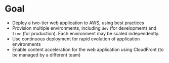 Goal
====

- Deploy a two-tier web application to AWS, using best practices
- Provision multiple environments, including `dev` (for development) and `live` (for production). Each environment may be scaled independently.  
- Use continuous deployment for rapid evolution of application environments 
- Enable content acceleration for the web application using CloudFront (to be managed by a different team)
